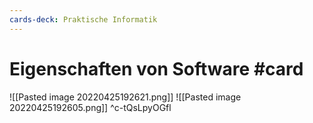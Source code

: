 ```yaml
---
cards-deck: Praktische Informatik
---
```


# Eigenschaften von Software #card 
![[Pasted image 20220425192621.png]]
![[Pasted image 20220425192605.png]]
^c-tQsLpyOGfl
